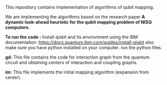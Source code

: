 This repository contains implementation of algorithms of qubit mapping.


We are implementing the algorithms based on the research paper **A dynamic look-ahead heuristic for the qubit mapping problem of NISQ computers**.

**To run the code :**
Install qiskit and its environment using the IBM documentation :https://docs.quantum.ibm.com/guides/install-qiskit
also make sure you have python installed on your computer.
run the  python files.

**gd:** This file contains the code for interaction graph from the quantum circuit and obtaining centers of interaction and coupling graphs.


**im:** This file implements the initial mapping algorithm (expansion from center).
